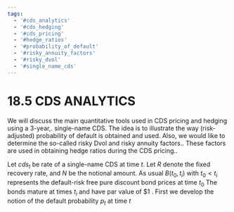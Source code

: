 ```yaml
---
tags:
  - '#cds_analytics'
  - '#cds_hedging'
  - '#cds_pricing'
  - '#hedge_ratios'
  - '#probability_of_default'
  - '#risky_annuity_factors'
  - '#risky_dvol'
  - '#single_name_cds'
---
```

# 18.5 CDS ANALYTICS  

We will discuss the main quantitative tools used in CDS pricing and hedging using a 3-year,. single-name CDS. The idea is to illustrate the way (risk-adjusted) probability of default is obtained and used. Also, we would like to determine the so-called risky Dvol and risky annuity factors.. These factors are used in obtaining hedge ratios during the CDS pricing..  

Let $c d s_{t}$ be rate of a single-name CDS at time $t.$ Let $R$ denote the fixed recovery rate, and $N$ be the notional amount. As usual $B(t_{0},t_{i})$ with $t_{0}<t_{i}$ represents the default-risk free pure discount bond prices at time $t_{0}$ The bonds mature at times $t_{i}$ and have par value of $\$1$ . First we develop the notion of the default probability $p_{t}$ at time $t$  
